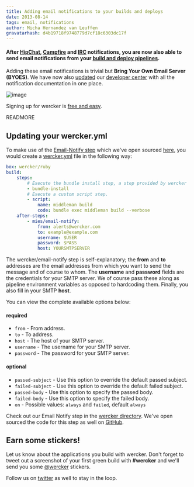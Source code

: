 ```yaml
---
title: Adding email notifications to your builds and deploys
date: 2013-08-14
tags: email, notifications
author: Micha Hernandez van Leuffen
gravatarhash: d4b19718f9748779d7cf18c6303dc17f
---
```


<h4 class="subheader">
After <a href="http://blog.wercker.com/2013/07/31/Add-hipchat-notifications.html">HipChat</a>, <a href="http://blog.wercker.com/2013/08/05/campfire-notifications-for-wercker.html">Campfire</a> and <a href="">IRC</a> notifications, you are now also able to send email notifications from your <a href="http://devcenter.wercker.com/articles/introduction/pipeline.html">build and deploy pipelines</a>.
</h4>

Adding these email notifications is trivial but **Bring Your Own Email Server (BYOES)**. We have now also [updated](http://devcenter.wercker.com/articles/werckeryml/notifications.html) our [developer center](http://devcenter.wercker.com) with all the notification documentation in one place.

![image](http://f.cl.ly/items/2e1W1f0B0A0Q420E0b39/wercker%2Bemail.png)

Signing up for wercker is [free and easy](https://app.wercker.com/users/new/).

READMORE

## Updating your wercker.yml

To make use of the [Email-Notify step](https://app.wercker.com/#applications/520c938f8a20a2624501003e/tab/details) which we've open sourced [here](https://github.com/mies/wercker-step-email-notify), you would create a [wercker.yml](http://devcenter.wercker.com/articles/werckeryml/) file in the following way:

``` yaml
box: wercker/ruby
build:
    steps:
        # Execute the bundle install step, a step provided by wercker
        - bundle-install
        # Execute a custom script step.
        - script:
            name: middleman build
            code: bundle exec middleman build --verbose
    after-steps:
        - mies/email-notify:
            from: alerts@wercker.com
            to: example@example.com
            username: $USER
            password: $PASS
            host: YOURSMTPSERVER
```

The wercker/email-notify step is self-explanatory; the **from** and **to** addresses are the email addresses from which you want to send the message and of course to whom. The **username** and **password** fields are the credentials for your SMTP server. We of course pass these along as pipeline environment variables as opposed to hardcoding them. Finally, you also fill in your SMTP **host**.

You can view the complete available options below:

#### required

* `from` - From address.
* `to` - To address.
* `host` - The host of your SMTP server.
* `username` - The username for your SMTP server.
* `password` - The password for your SMTP server.

#### optional

* `passed-subject` - Use this option to override the default passed subject.
* `failed-subject` -  Use this option to override the default failed subject.
* `passed-body` - Use this option to specify the passed body.
* `failed-body` -  Use this option to specify the failed body.
* `on` - Possible values: `always` and `failed`, default `always`


Check out our Email Notify step in the [wercker directory](https://app.wercker.com/#applications/520c938f8a20a2624501003e/tab/details). We've open sourced the code for this step as well on [GitHub](https://github.com/mies/wercker-step-email-notify).

## Earn some stickers!

Let us know about the applications you build with wercker. Don't forget to tweet out a screenshot of your first green build with **#wercker** and we'll send you some [@wercker](http://twitter.com/wercker) stickers.

Follow us on [twitter](http://twitter.com/wercker) as well to stay in the loop.

